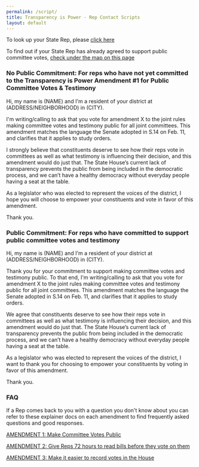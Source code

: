 ```yaml
---
permalink: /script/
title: Transparency is Power - Rep Contact Scripts
layout: default
---
```

To look up your State Rep, please <a href="https://malegislature.gov/Search/FindMyLegislator" target="_blank">click here</a>

To find out if your State Rep has already agreed to support public committee votes, <a href="https://actonmass.org/the-campaign/" target="_blank">check under the map on this page</a>

### No Public Commitment: For reps who have not yet committed to the Transparency is Power Amendment #1 for Public Committee Votes & Testimony

Hi, my name is (NAME) and I'm a resident of your district at (ADDRESS/NEIGHBORHOOD) in (CITY). 

I'm writing/calling to ask that you vote for amendment X to the joint rules making committee votes and testimony public for all joint committees. This amendment matches the language the Senate adopted in S.14 on Feb. 11, and clarifies that it applies to study orders.

I strongly believe that constituents deserve to see how their reps vote in committees as well as what testimony is influencing their decision, and this amendment would do just that. The State House’s current lack of transparency prevents the public from being included in the democratic process, and we can’t have a healthy democracy without everyday people having a seat at the table. 

As a legislator who was elected to represent the voices of the district, I hope you will choose to empower your constituents and vote in favor of this amendment. 

Thank you.

### Public Commitment: For reps who have committed to support public committee votes and testimony

Hi, my name is (NAME) and I'm a resident of your district at (ADDRESS/NEIGHBORHOOD) in (CITY). 

Thank you for your commitment to support making committee votes and testimony public. To that end, I'm writing/calling to ask that you vote for amendment X to the joint rules making committee votes and testimony public for all joint committees. This amendment matches the language the Senate adopted in S.14 on Feb. 11, and clarifies that it applies to study orders.

We agree that constituents deserve to see how their reps vote in committees as well as what testimony is influencing their decision, and this amendment would do just that. The State House’s current lack of transparency prevents the public from being included in the democratic process, and we can’t have a healthy democracy without everyday people having a seat at the table. 

As a legislator who was elected to represent the voices of the district, I want to thank you for choosing to empower your constituents by voting in favor of this amendment. 

Thank you.

### FAQ

If a Rep comes back to you with a question you don't know about you can refer to these explainer docs on each amendment to find frequently asked questions and good responses.

[AMENDMENT 1: Make Committee Votes Public](https://actonmass.org/post/2021/01/02/2021-rules-amendment-1-all-votes-in-legislative-committees-should-be-made-public)

[AMENDMENT 2: Give Reps 72 hours to read bills before they vote on them](https://actonmass.org/post/2021/01/03/amendment-2-adequate-time-to-review-bills)

[AMENDMENT 3: Make it easier to record votes in the House](https://actonmass.org/post/2021/01/04/2021-rules-amendment-3-make-it-easier-to-record-votes)